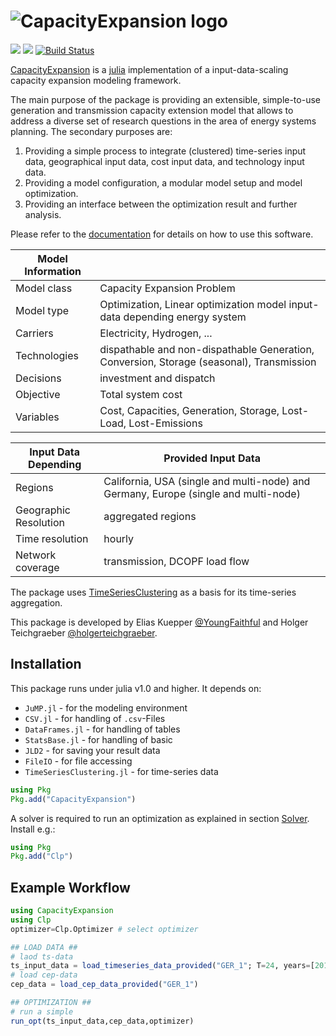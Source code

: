 ![CapacityExpansion logo](docs/src/assets/cep_text.svg)
===
[![](https://img.shields.io/badge/docs-stable-blue.svg)](https://YoungFaithful.github.io/CapacityExpansion.jl/stable)
[![](https://img.shields.io/badge/docs-dev-blue.svg)](https://YoungFaithful.github.io/CapacityExpansion.jl/dev)
[![Build Status](https://travis-ci.com/YoungFaithful/CapacityExpansion.jl.svg?branch=master)](https://travis-ci.com/YoungFaithful/CapacityExpansion.jl)

[CapacityExpansion](https://github.com/YoungFaithful/CapacityExpansion.jl) is a [julia](https://www.juliaopt.com) implementation of a input-data-scaling capacity expansion modeling framework.

The main purpose of the package is providing an extensible, simple-to-use generation and transmission capacity extension model that allows to address a diverse set of research questions in the area of energy systems planning. The secondary purposes are:
1) Providing a simple process to integrate (clustered) time-series input data, geographical input data, cost input data, and technology input data.
2) Providing a model configuration, a modular model setup and model optimization.
3) Providing an interface between the optimization result and further analysis.

Please refer to the [documentation](https://YoungFaithful.github.io/CapacityExpansion.jl/stable) for details on how to use this software.

|Model Information		|  																																									|
|---------------------|-----------------------------------------------------------------------------------|
|Model class          |	Capacity Expansion Problem                                                        |
|Model type						 | Optimization, Linear optimization model input-data depending energy system 				|
|Carriers         | Electricity, Hydrogen, ...                                                           |
|Technologies         |	dispathable and non-dispathable Generation, Conversion, Storage (seasonal), Transmission      |
|Decisions 	          | investment and dispatch                                                           |
|Objective						| Total system cost																																	|
|Variables 						| Cost, Capacities, Generation, Storage, Lost-Load, Lost-Emissions									|

|Input Data Depending | Provided Input Data																															 	 |
|---------------------|------------------------------------------------------------------------------------|
|Regions 	            | California, USA (single and multi-node) and Germany, Europe (single and multi-node)|
|Geographic Resolution| aggregated regions        					                            									 |
|Time resolution 	    | hourly                                                          									 |
|Network coverage 	  | transmission, DCOPF load flow                                   								   |

The package uses [TimeSeriesClustering](https://github.com/holgerteichgraeber/TimeSeriesClustering.jl) as a basis for its time-series aggregation.

This package is developed by Elias Kuepper [@YoungFaithful](https://github.com/youngfaithful) and Holger Teichgraeber [@holgerteichgraeber](https://github.com/holgerteichgraeber).

## Installation
This package runs under julia v1.0 and higher.
It depends on:
- `JuMP.jl` - for the modeling environment
- `CSV.jl` - for handling of `.csv`-Files
- `DataFrames.jl` - for handling of tables
- `StatsBase.jl` - for handling of basic  
- `JLD2` - for saving your result data
- `FileIO` - for file accessing
- `TimeSeriesClustering.jl` - for time-series data

```julia
using Pkg
Pkg.add("CapacityExpansion")
```

A solver is required to run an optimization as explained in section [Solver](https://youngfaithful.github.io/CapacityExpansion.jl/stable/opt_cep/#Solver-1).
Install e.g.:
```julia
using Pkg
Pkg.add("Clp")
```
## Example Workflow
```julia
using CapacityExpansion
using Clp
optimizer=Clp.Optimizer # select optimizer

## LOAD DATA ##
# laod ts-data
ts_input_data = load_timeseries_data_provided("GER_1"; T=24, years=[2016])
# load cep-data
cep_data = load_cep_data_provided("GER_1")

## OPTIMIZATION ##
# run a simple
run_opt(ts_input_data,cep_data,optimizer)
```
